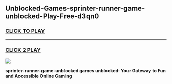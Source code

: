
## Unblocked-Games-sprinter-runner-game-unblocked-Play-Free-d3qn0
<h3>
<a href="https://premium76.site?title=sprinter-runner-game-unblocked&ref=10A">CLICK TO PLAY</a></h3>
<hr>

<h3>
<a href="https://premium76.site?title=sprinter-runner-game-unblocked&ref=10A">CLICK 2 PLAY</a>
  
</h3>

<a href="https://premium76.site?title=sprinter-runner-game-unblocked&ref=10A"><img src="https://clearcache.store/games.png"></a>


**sprinter-runner-game-unblocked games unblocked: Your Gateway to Fun and Accessible Online Gaming**
